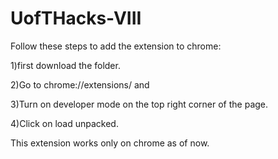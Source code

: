# UofTHacks-VIII

Follow these steps to add the extension to chrome:

  1)first download the folder. 

  2)Go to chrome://extensions/ and 

  3)Turn on developer mode on the top right corner of the page.
  
  4)Click on load unpacked.
 
 This extension works only on chrome as of now. 
